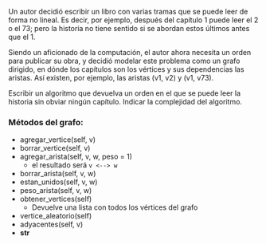 Un autor decidió escribir un libro con varias tramas que se puede leer de forma no lineal. Es decir, por ejemplo, después del capítulo 1 puede leer el 2 o el 73; pero la historia no tiene sentido si se abordan estos últimos antes que el 1.

Siendo un aficionado de la computación, el autor ahora necesita un orden para publicar su obra, y decidió modelar este problema como un grafo dirigido, en dónde los capítulos son los vértices y sus dependencias las aristas. Así existen, por ejemplo, las aristas (v1, v2) y (v1, v73).

Escribir un algoritmo que devuelva un orden en el que se puede leer la historia sin obviar ningún capítulo. Indicar la complejidad del algoritmo.

### Métodos del grafo:
- agregar_vertice(self, v)
- borrar_vertice(self, v)
- agregar_arista(self, v, w, peso = 1)
    - el resultado será  `v <--> w`
- borrar_arista(self, v, w)
- estan_unidos(self, v, w)
- peso_arista(self, v, w)
- obtener_vertices(self)
    - Devuelve una lista con todos los vértices del grafo
- vertice_aleatorio(self)
- adyacentes(self, v)
- __str__